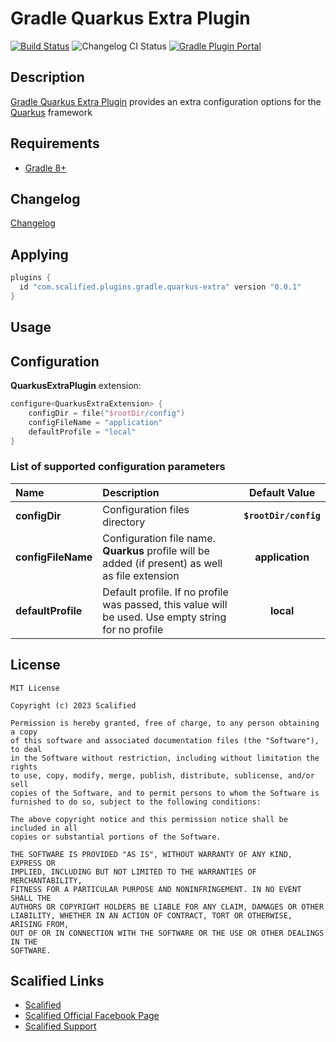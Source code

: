 # Gradle Quarkus Extra Plugin

[![Build Status](https://github.com/Scalified/gradle-quarkus-extra-plugin/actions/workflows/build.yml/badge.svg)](https://github.com/Scalified/gradle-quarkus-extra-plugin/actions)
![Changelog CI Status](https://github.com/Scalified/gradle-quarkus-extra-plugin/workflows/Changelog%20CI/badge.svg)
[![Gradle Plugin Portal](https://img.shields.io/maven-metadata/v?label=Plugin&metadataUrl=https://plugins.gradle.org/m2/com/scalified/plugins/gradle/quarkus-extra/com.scalified.plugins.gradle.quarkus-extra.gradle.plugin/maven-metadata.xml)](https://plugins.gradle.org/plugin/com.scalified.plugins.gradle.quarkus-extra)

## Description

[Gradle Quarkus Extra Plugin](https://plugins.gradle.org/plugin/com.scalified.plugins.gradle.quarkus-extra) provides
an extra configuration options for the [Quarkus](https://quarkus.io) framework

## Requirements

* [Gradle 8+](https://gradle.org/)

## Changelog

[Changelog](CHANGELOG.md)

## Applying

```gradle
plugins {
  id "com.scalified.plugins.gradle.quarkus-extra" version "0.0.1"
}
```

## Usage

## Configuration

**QuarkusExtraPlugin** extension:

```kotlin
configure<QuarkusExtraExtension> {
    configDir = file("$rootDir/config")
    configFileName = "application"
    defaultProfile = "local"
}
```

### List of supported configuration parameters

| Name               | Description                                                                                         |     Default Value     |
|:-------------------|:----------------------------------------------------------------------------------------------------|:---------------------:|
| **configDir**      | Configuration files directory                                                                       | **`$rootDir/config`** |
| **configFileName** | Configuration file name. **Quarkus** profile will be added (if present) as well as file extension   |    **application**    |
| **defaultProfile** | Default profile. If no profile was passed, this value will be used. Use empty string for no profile |       **local**       |

## License

```
MIT License

Copyright (c) 2023 Scalified

Permission is hereby granted, free of charge, to any person obtaining a copy
of this software and associated documentation files (the "Software"), to deal
in the Software without restriction, including without limitation the rights
to use, copy, modify, merge, publish, distribute, sublicense, and/or sell
copies of the Software, and to permit persons to whom the Software is
furnished to do so, subject to the following conditions:

The above copyright notice and this permission notice shall be included in all
copies or substantial portions of the Software.

THE SOFTWARE IS PROVIDED "AS IS", WITHOUT WARRANTY OF ANY KIND, EXPRESS OR
IMPLIED, INCLUDING BUT NOT LIMITED TO THE WARRANTIES OF MERCHANTABILITY,
FITNESS FOR A PARTICULAR PURPOSE AND NONINFRINGEMENT. IN NO EVENT SHALL THE
AUTHORS OR COPYRIGHT HOLDERS BE LIABLE FOR ANY CLAIM, DAMAGES OR OTHER
LIABILITY, WHETHER IN AN ACTION OF CONTRACT, TORT OR OTHERWISE, ARISING FROM,
OUT OF OR IN CONNECTION WITH THE SOFTWARE OR THE USE OR OTHER DEALINGS IN THE
SOFTWARE.
```

## Scalified Links

* [Scalified](http://www.scalified.com)
* [Scalified Official Facebook Page](https://www.facebook.com/scalified)
* <a href="mailto:info@scalified.com?subject=[Gradle Quarkus Extra Plugin]: Proposals And Suggestions">Scalified
  Support</a>
